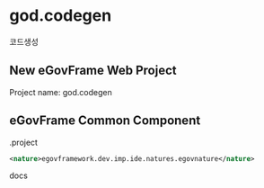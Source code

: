 # god.codegen
코드생성

## New eGovFrame Web Project

Project name: god.codegen

## eGovFrame Common Component

.project

```xml
<nature>egovframework.dev.imp.ide.natures.egovnature</nature>
```

docs
